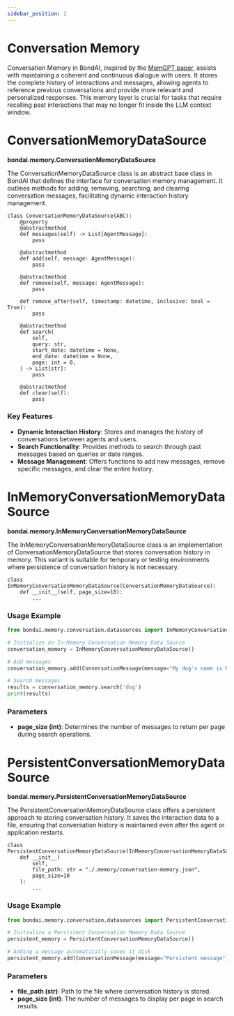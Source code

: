 ```yaml
---
sidebar_position: 2
---
```


# Conversation Memory

Conversation Memory in BondAI, inspired by the [MemGPT paper](https://arxiv.org/pdf/2310.08560.pdf), assists with maintaining a coherent and continuous dialogue with users. It stores the complete history of interactions and messages, allowing agents to reference previous conversations and provide more relevant and personalized responses. This memory layer is crucial for tasks that require recalling past interactions that may no longer fit inside the LLM context window.

# ConversationMemoryDataSource
**bondai.memory.ConversationMemoryDataSource**

The ConversationMemoryDataSource class is an abstract base class in BondAI that defines the interface for conversation memory management. It outlines methods for adding, removing, searching, and clearing conversation messages, facilitating dynamic interaction history management.

```
class ConversationMemoryDataSource(ABC):
    @property
    @abstractmethod
    def messages(self) -> List[AgentMessage]:
        pass

    @abstractmethod
    def add(self, message: AgentMessage):
        pass

    @abstractmethod
    def remove(self, message: AgentMessage):
        pass

    def remove_after(self, timestamp: datetime, inclusive: bool = True):
        pass

    @abstractmethod
    def search(
        self,
        query: str,
        start_date: datetime = None,
        end_date: datetime = None,
        page: int = 0,
    ) -> List[str]:
        pass

    @abstractmethod
    def clear(self):
        pass
```


### Key Features

- **Dynamic Interaction History**: Stores and manages the history of conversations between agents and users.
- **Search Functionality**: Provides methods to search through past messages based on queries or date ranges.
- **Message Management**: Offers functions to add new messages, remove specific messages, and clear the entire history.


# InMemoryConversationMemoryDataSource
**bondai.memory.InMemoryConversationMemoryDataSource**

The InMemoryConversationMemoryDataSource class is an implementation of ConversationMemoryDataSource that stores conversation history in memory. This variant is suitable for temporary or testing environments where persistence of conversation history is not necessary.

```
class InMemoryConversationMemoryDataSource(ConversationMemoryDataSource):
    def __init__(self, page_size=10):
        ...
```

### Usage Example

```python
from bondai.memory.conversation.datasources import InMemoryConversationMemoryDataSource

# Initialize an In-Memory Conversation Memory Data Source
conversation_memory = InMemoryConversationMemoryDataSource()

# Add messages
conversation_memory.add(ConversationMessage(message="My dog's name is Max."))

# Search messages
results = conversation_memory.search('dog')
print(results)
```

### Parameters

- **page_size (int)**: Determines the number of messages to return per page during search operations.


# PersistentConversationMemoryDataSource
**bondai.memory.PersistentConversationMemoryDataSource**

The PersistentConversationMemoryDataSource class offers a persistent approach to storing conversation history. It saves the interaction data to a file, ensuring that conversation history is maintained even after the agent or application restarts.

```
class PersistentConversationMemoryDataSource(InMemoryConversationMemoryDataSource):
    def __init__(
        self, 
        file_path: str = "./.memory/conversation-memory.json", 
        page_size=10
    ):
        ...
```

### Usage Example

```python
from bondai.memory.conversation.datasources import PersistentConversationMemoryDataSource

# Initialize a Persistent Conversation Memory Data Source
persistent_memory = PersistentConversationMemoryDataSource()

# Adding a message automatically saves it disk
persistent_memory.add(ConversationMessage(message="Persistent message"))
```

### Parameters

- **file_path (str)**: Path to the file where conversation history is stored.
- **page_size (int)**: The number of messages to display per page in search results.
